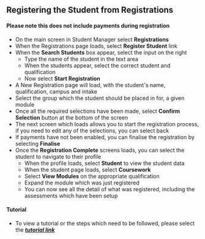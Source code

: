 ## **Registering the Student from Registrations**

#### **Please note this does not include payments during registration**

- On the main screen in Student Manager select **Registrations**
- When the Registrations page loads, select **Register Student** link
- When the **Search Students** box appear, select the input on the right
	- Type the name of the student in the text area
	- When the students appear, select the correct student and qualification
	- Now select **Start Registration**
- A New Registration page will load, with the student's name, qualification, campus and intake
- Select the group which the student should be placed in for, a given module
- Once all the required selections have been made, select **Confirm Selection** button at the bottom of the screen
- The next screen which loads allows you to start the registration process, if you need to edit any of the selections, you can select back
- If payments have not been enabled, you can finalise the registration by selecting **Finalise**
- Once the **Registration Complete** screens loads, you can select the student to navigate to their profile
	- When the profile loads, select **Student** to view the student data
	- When the student page loads, select **Coursework**
	- Select **View Modules** on the appropriate qualification
	- Expand the module which was just registered 
	- You can now see all the detail of what was registered, including the assessments which have been setup


#### **Tutorial**
- To view a tutorial or the steps which need to be followed, please select the [**_tutorial link_**](https://www.iorad.com/player/137632/Registering-modules-from-Registrations)
